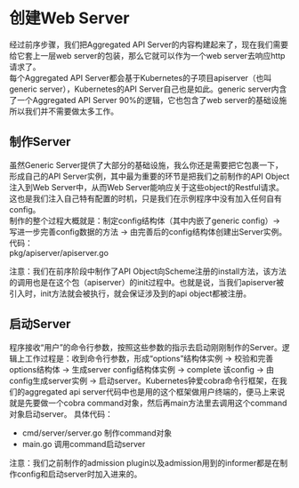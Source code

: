 # 创建Web Server  
经过前序步骤，我们把Aggregated API Server的内容构建起来了，现在我们需要给它套上一层web server的包装，那么它就可以作为一个web server去响应http 请求了。  
每个Aggregated API Server都会基于Kubernetes的子项目apiserver（也叫generic server），Kubernetes的API Server自己也是如此。generic server内含了一个Aggregated API Server 90%的逻辑，它也包含了web server的基础设施所以我们并不需要做太多工作。  

## 制作Server  
虽然Generic Server提供了大部分的基础设施，我么你还是需要把它包裹一下，形成自己的API Server实例，其中最为重要的环节是把我们之前制作的API Object注入到Web Server中，从而Web Server能响应关于这些object的Restful请求。这也是我们注入自己特有配置的时机，只是我们在示例程序中没有加入任何自有config。  
制作的整个过程大概就是：制定config结构体（其中内嵌了generic config）-> 写进一步完善config数据的方法 -> 由完善后的config结构体创建出Server实例。代码：  
pkg/apiserver/apiserver.go  

注意：我们在前序阶段中制作了API Object向Scheme注册的install方法，该方法的调用也是在这个包（apiserver）的init过程中。也就是说，当我们apiserver被引入时，init方法就会被执行，就会保证涉及到的api object都被注册。  

## 启动Server  
程序接收“用户”的命令行参数，按照这些参数的指示去启动刚刚制作的Server。逻辑上工作过程是：收到命令行参数，形成“options”结构体实例 -> 校验和完善options结构体 -> 生成server config结构体实例 -> complete 该config -> 由config生成server实例 -> 启动server。Kubernetes钟爱cobra命令行框架，在我们的aggregated api server代码中也是用的这个框架做用户终端的，便马上来说就是先要做一个cobra command对象，然后再main方法里去调用这个command对象启动server。 具体代码：  
- cmd/server/server.go 制作command对象  
- main.go 调用command启动server  

注意：我们之前制作的admission plugin以及admission用到的informer都是在制作config和启动server时加入进来的。
